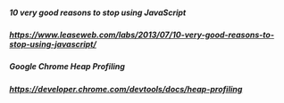 ##### 10 very good reasons to stop using JavaScript
##### https://www.leaseweb.com/labs/2013/07/10-very-good-reasons-to-stop-using-javascript/

##### Google Chrome Heap Profiling
##### https://developer.chrome.com/devtools/docs/heap-profiling
